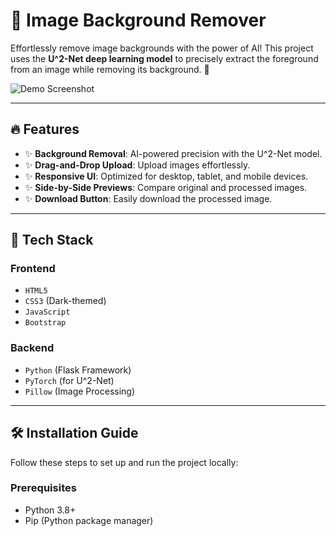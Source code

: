 # 🌌 **Image Background Remover**  

Effortlessly remove image backgrounds with the power of AI! This project uses the **U^2-Net deep learning model** to precisely extract the foreground from an image while removing its background. 🚀  

![Demo Screenshot](https://via.placeholder.com/800x400?text=Add+your+project+demo+image+here)  

---

## 🔥 **Features**  

- ✨ **Background Removal**: AI-powered precision with the U^2-Net model.  
- ✨ **Drag-and-Drop Upload**: Upload images effortlessly.  
- ✨ **Responsive UI**: Optimized for desktop, tablet, and mobile devices.  
- ✨ **Side-by-Side Previews**: Compare original and processed images.  
- ✨ **Download Button**: Easily download the processed image.  

---

## 🎨 **Tech Stack**  

### **Frontend**  
- `HTML5`  
- `CSS3` (Dark-themed)  
- `JavaScript`  
- `Bootstrap`  

### **Backend**  
- `Python` (Flask Framework)  
- `PyTorch` (for U^2-Net)  
- `Pillow` (Image Processing)  

---

## 🛠️ **Installation Guide**  

Follow these steps to set up and run the project locally:

### Prerequisites  
- Python 3.8+  
- Pip (Python package manager)  
